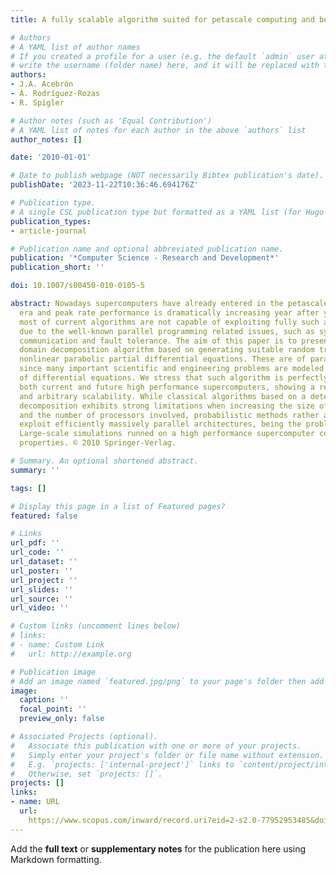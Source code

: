 ```yaml
---
title: A fully scalable algorithm suited for petascale computing and beyond

# Authors
# A YAML list of author names
# If you created a profile for a user (e.g. the default `admin` user at `content/authors/admin/`), 
# write the username (folder name) here, and it will be replaced with their full name and linked to their profile.
authors:
- J.A. Acebrón
- Á. Rodríguez-Rozas
- R. Spigler

# Author notes (such as 'Equal Contribution')
# A YAML list of notes for each author in the above `authors` list
author_notes: []

date: '2010-01-01'

# Date to publish webpage (NOT necessarily Bibtex publication's date).
publishDate: '2023-11-22T10:36:46.694176Z'

# Publication type.
# A single CSL publication type but formatted as a YAML list (for Hugo requirements).
publication_types:
- article-journal

# Publication name and optional abbreviated publication name.
publication: '*Computer Science - Research and Development*'
publication_short: ''

doi: 10.1007/s00450-010-0105-5

abstract: Nowadays supercomputers have already entered in the petascale computing
  era and peak rate performance is dramatically increasing year after year. However,
  most of current algorithms are not capable of exploiting fully such a technology
  due to the well-known parallel programming related issues, such as synchronization,
  communication and fault tolerance. The aim of this paper is to present a probabilistic
  domain decomposition algorithm based on generating suitable random trees for solving
  nonlinear parabolic partial differential equations. These are of paramount importance
  since many important scientific and engineering problems are modeled by such type
  of differential equations. We stress that such algorithm is perfectly suited for
  both current and future high performance supercomputers, showing a remarkable performance
  and arbitrary scalability. While classical algorithms based on a deterministic domain
  decomposition exhibits strong limitations when increasing the size of the problem
  and the number of processors involved, probabilistic methods rather allow us to
  exploit efficiently massively parallel architectures, being the problem fully decoupled.
  Large-scale simulations runned on a high performance supercomputer confirm such
  properties. © 2010 Springer-Verlag.

# Summary. An optional shortened abstract.
summary: ''

tags: []

# Display this page in a list of Featured pages?
featured: false

# Links
url_pdf: ''
url_code: ''
url_dataset: ''
url_poster: ''
url_project: ''
url_slides: ''
url_source: ''
url_video: ''

# Custom links (uncomment lines below)
# links:
# - name: Custom Link
#   url: http://example.org

# Publication image
# Add an image named `featured.jpg/png` to your page's folder then add a caption below.
image:
  caption: ''
  focal_point: ''
  preview_only: false

# Associated Projects (optional).
#   Associate this publication with one or more of your projects.
#   Simply enter your project's folder or file name without extension.
#   E.g. `projects: ['internal-project']` links to `content/project/internal-project/index.md`.
#   Otherwise, set `projects: []`.
projects: []
links:
- name: URL
  url: 
    https://www.scopus.com/inward/record.uri?eid=2-s2.0-77952953485&doi=10.1007%2fs00450-010-0105-5&partnerID=40&md5=15b9f8d983e6a9bfa12a4f14057c3536
---
```


Add the **full text** or **supplementary notes** for the publication here using Markdown formatting.
